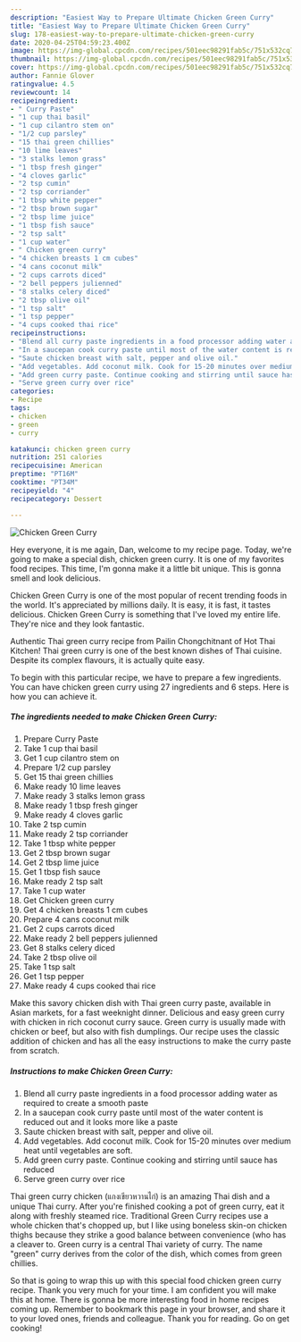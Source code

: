 ```yaml
---
description: "Easiest Way to Prepare Ultimate Chicken Green Curry"
title: "Easiest Way to Prepare Ultimate Chicken Green Curry"
slug: 178-easiest-way-to-prepare-ultimate-chicken-green-curry
date: 2020-04-25T04:59:23.400Z
image: https://img-global.cpcdn.com/recipes/501eec98291fab5c/751x532cq70/chicken-green-curry-recipe-main-photo.jpg
thumbnail: https://img-global.cpcdn.com/recipes/501eec98291fab5c/751x532cq70/chicken-green-curry-recipe-main-photo.jpg
cover: https://img-global.cpcdn.com/recipes/501eec98291fab5c/751x532cq70/chicken-green-curry-recipe-main-photo.jpg
author: Fannie Glover
ratingvalue: 4.5
reviewcount: 14
recipeingredient:
- " Curry Paste"
- "1 cup thai basil"
- "1 cup cilantro stem on"
- "1/2 cup parsley"
- "15 thai green chillies"
- "10 lime leaves"
- "3 stalks lemon grass"
- "1 tbsp fresh ginger"
- "4 cloves garlic"
- "2 tsp cumin"
- "2 tsp corriander"
- "1 tbsp white pepper"
- "2 tbsp brown sugar"
- "2 tbsp lime juice"
- "1 tbsp fish sauce"
- "2 tsp salt"
- "1 cup water"
- " Chicken green curry"
- "4 chicken breasts 1 cm cubes"
- "4 cans coconut milk"
- "2 cups carrots diced"
- "2 bell peppers julienned"
- "8 stalks celery diced"
- "2 tbsp olive oil"
- "1 tsp salt"
- "1 tsp pepper"
- "4 cups cooked thai rice"
recipeinstructions:
- "Blend all curry paste ingredients in a food processor adding water as required to create a smooth paste"
- "In a saucepan cook curry paste until most of the water content is reduced out and it looks more like a paste"
- "Saute chicken breast with salt, pepper and olive oil."
- "Add vegetables. Add coconut milk. Cook for 15-20 minutes over medium heat until vegetables are soft."
- "Add green curry paste. Continue cooking and stirring until sauce has reduced"
- "Serve green curry over rice"
categories:
- Recipe
tags:
- chicken
- green
- curry

katakunci: chicken green curry 
nutrition: 251 calories
recipecuisine: American
preptime: "PT16M"
cooktime: "PT34M"
recipeyield: "4"
recipecategory: Dessert

---
```



![Chicken Green Curry](https://img-global.cpcdn.com/recipes/501eec98291fab5c/751x532cq70/chicken-green-curry-recipe-main-photo.jpg)

Hey everyone, it is me again, Dan, welcome to my recipe page. Today, we're going to make a special dish, chicken green curry. It is one of my favorites food recipes. This time, I'm gonna make it a little bit unique. This is gonna smell and look delicious.

Chicken Green Curry is one of the most popular of recent trending foods in the world. It's appreciated by millions daily. It is easy, it is fast, it tastes delicious. Chicken Green Curry is something that I've loved my entire life. They're nice and they look fantastic.

Authentic Thai green curry recipe from Pailin Chongchitnant of Hot Thai Kitchen! Thai green curry is one of the best known dishes of Thai cuisine. Despite its complex flavours, it is actually quite easy.


To begin with this particular recipe, we have to prepare a few ingredients. You can have chicken green curry using 27 ingredients and 6 steps. Here is how you can achieve it.

<!--inarticleads1-->

##### The ingredients needed to make Chicken Green Curry:

1. Prepare  Curry Paste
1. Take 1 cup thai basil
1. Get 1 cup cilantro stem on
1. Prepare 1/2 cup parsley
1. Get 15 thai green chillies
1. Make ready 10 lime leaves
1. Make ready 3 stalks lemon grass
1. Make ready 1 tbsp fresh ginger
1. Make ready 4 cloves garlic
1. Take 2 tsp cumin
1. Make ready 2 tsp corriander
1. Take 1 tbsp white pepper
1. Get 2 tbsp brown sugar
1. Get 2 tbsp lime juice
1. Get 1 tbsp fish sauce
1. Make ready 2 tsp salt
1. Take 1 cup water
1. Get  Chicken green curry
1. Get 4 chicken breasts 1 cm cubes
1. Prepare 4 cans coconut milk
1. Get 2 cups carrots diced
1. Make ready 2 bell peppers julienned
1. Get 8 stalks celery diced
1. Take 2 tbsp olive oil
1. Take 1 tsp salt
1. Get 1 tsp pepper
1. Make ready 4 cups cooked thai rice


Make this savory chicken dish with Thai green curry paste, available in Asian markets, for a fast weeknight dinner. Delicious and easy green curry with chicken in rich coconut curry sauce. Green curry is usually made with chicken or beef, but also with fish dumplings. Our recipe uses the classic addition of chicken and has all the easy instructions to make the curry paste from scratch. 

<!--inarticleads2-->

##### Instructions to make Chicken Green Curry:

1. Blend all curry paste ingredients in a food processor adding water as required to create a smooth paste
1. In a saucepan cook curry paste until most of the water content is reduced out and it looks more like a paste
1. Saute chicken breast with salt, pepper and olive oil.
1. Add vegetables. Add coconut milk. Cook for 15-20 minutes over medium heat until vegetables are soft.
1. Add green curry paste. Continue cooking and stirring until sauce has reduced
1. Serve green curry over rice


Thai green curry chicken (แกงเขียวหวานไก่) is an amazing Thai dish and a unique Thai curry. After you&#39;re finished cooking a pot of green curry, eat it along with freshly steamed rice. Traditional Green Curry recipes use a whole chicken that&#39;s chopped up, but I like using boneless skin-on chicken thighs because they strike a good balance between convenience (who has a cleaver to. Green curry is a central Thai variety of curry. The name &#34;green&#34; curry derives from the color of the dish, which comes from green chillies. 

So that is going to wrap this up with this special food chicken green curry recipe. Thank you very much for your time. I am confident you will make this at home. There is gonna be more interesting food in home recipes coming up. Remember to bookmark this page in your browser, and share it to your loved ones, friends and colleague. Thank you for reading. Go on get cooking!
